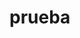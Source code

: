 # prueba

<style>
.typewriter h1 {overflow: hidden; border-right: .15em solid orange;white-space: nowrap; margin: 0 auto;letter-spacing: 0.1em; animation: typing 3.5s steps(30, end), blink-caret .75s step-end infinite; animation-iteration-count: infinite;}
@keyframes typing {from { width: 0 }to { width: 50% }}
@keyframes blink-caret {from, to { border-color: transparent }50% { border-color: orange }}
</style>
    
<div class="typewriter">
<h1 id="text">Hi there! I'm Josué</h1>
</div>

